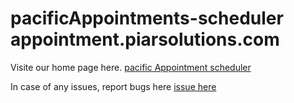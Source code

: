# pacificAppointments-scheduler appointment.piarsolutions.com


Visite our home page here.
<a href="appointment.piarsolutions.com"> pacific Appointment scheduler </a>

In case of any issues, report bugs here
<a href="https://github.com/bosz/pacificAppointment-scheduler/issues"> issue here </a>
